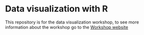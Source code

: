 # Data visualization with R

This repository is for the data visualization workshop, to see more information about the workshop go to the [Workshop website](https://www.spablo-temporal.network/DataViz-workshop/index.html)